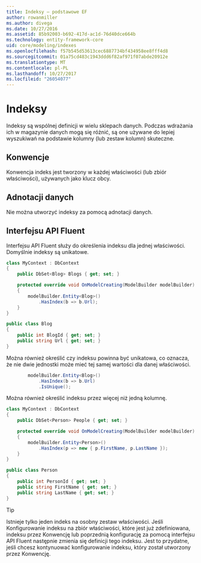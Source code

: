 ```yaml
---
title: Indeksy — podstawowe EF
author: rowanmiller
ms.author: divega
ms.date: 10/27/2016
ms.assetid: 85b92003-b692-417d-ac1d-76d40dce664b
ms.technology: entity-framework-core
uid: core/modeling/indexes
ms.openlocfilehash: f57b545d53613cec6887734bf434958ee8fff4d8
ms.sourcegitcommit: 01a75cd483c1943ddd6f82af971f07abde20912e
ms.translationtype: MT
ms.contentlocale: pl-PL
ms.lasthandoff: 10/27/2017
ms.locfileid: "26054077"
---
```

# <a name="indexes"></a>Indeksy

Indeksy są wspólnej definicji w wielu sklepach danych. Podczas wdrażania ich w magazynie danych mogą się różnić, są one używane do lepiej wyszukiwań na podstawie kolumny (lub zestaw kolumn) skuteczne.

## <a name="conventions"></a>Konwencje

Konwencja indeks jest tworzony w każdej właściwości (lub zbiór właściwości), używanych jako klucz obcy.

## <a name="data-annotations"></a>Adnotacji danych

Nie można utworzyć indeksy za pomocą adnotacji danych.

## <a name="fluent-api"></a>Interfejsu API Fluent

Interfejsu API Fluent służy do określenia indeksu dla jednej właściwości. Domyślnie indeksy są unikatowe.

<!-- [!code-csharp[Main](samples/core/Modeling/FluentAPI/Samples/Index.cs?highlight=7,8)] -->
``` csharp
class MyContext : DbContext
{
    public DbSet<Blog> Blogs { get; set; }

    protected override void OnModelCreating(ModelBuilder modelBuilder)
    {
        modelBuilder.Entity<Blog>()
            .HasIndex(b => b.Url);
    }
}

public class Blog
{
    public int BlogId { get; set; }
    public string Url { get; set; }
}
```

Można również określić czy indeksu powinna być unikatowa, co oznacza, że nie dwie jednostki może mieć tej samej wartości dla danej właściwości.

<!-- [!code-csharp[Main](samples/core/Modeling/FluentAPI/Samples/IndexUnique.cs?highlight=3)] -->
``` csharp
        modelBuilder.Entity<Blog>()
            .HasIndex(b => b.Url)
            .IsUnique();
```

Można również określić indeksu przez więcej niż jedną kolumnę.

<!-- [!code-csharp[Main](samples/core/Modeling/FluentAPI/Samples/IndexComposite.cs?highlight=7,8)] -->
``` csharp
class MyContext : DbContext
{
    public DbSet<Person> People { get; set; }

    protected override void OnModelCreating(ModelBuilder modelBuilder)
    {
        modelBuilder.Entity<Person>()
            .HasIndex(p => new { p.FirstName, p.LastName });
    }
}

public class Person
{
    public int PersonId { get; set; }
    public string FirstName { get; set; }
    public string LastName { get; set; }
}
```

> [!TIP]  
> Istnieje tylko jeden indeks na osobny zestaw właściwości. Jeśli Konfigurowanie indeksu na zbiór właściwości, które jest już zdefiniowana, indeksu przez Konwencję lub poprzednią konfigurację za pomocą interfejsu API Fluent następnie zmienia się definicji tego indeksu. Jest to przydatne, jeśli chcesz kontynuować konfigurowanie indeksu, który został utworzony przez Konwencję.

